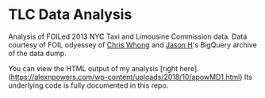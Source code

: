 # TLC Data Analysis
Analysis of FOILed 2013 NYC Taxi and Limousine Commission data.
Data courtesy of FOIL odyessey of [Chris Whong](https://chriswhong.com/open-data/foil_nyc_taxi/) and [Jason H](https://plus.google.com/+JasonHall-ImJasonH)'s BigQuery archive of the data dump.

You can view the HTML output of my analysis [right here].(https://alexnpowers.com/wp-content/uploads/2018/10/apowMD1.html) Its underlying code is fully documented in this repo. 
